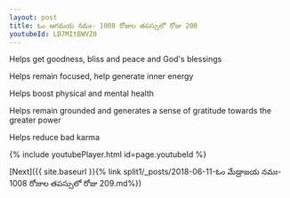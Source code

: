 ```yaml
---
layout: post
title: ఓం ఆగమయ నమః- 1008 రోజుల తపస్సులో రోజు 200
youtubeId: LD7MItBWVZ0
---
```

 
 
Helps get goodness, bliss and peace and God's blessings
 
Helps remain focused, help generate inner energy 
 
Helps boost physical and mental health 
 
Helps remain grounded and generates a sense of gratitude towards the greater power 
 
Helps reduce bad karma
 
 
 
 


{% include youtubePlayer.html id=page.youtubeId %}
 
[Next]({{ site.baseurl }}{% link  split1/_posts/2018-06-11-ఓం మేడ్రాజయ నమః- 1008 రోజుల తపస్సులో రోజు 209.md%})
 
